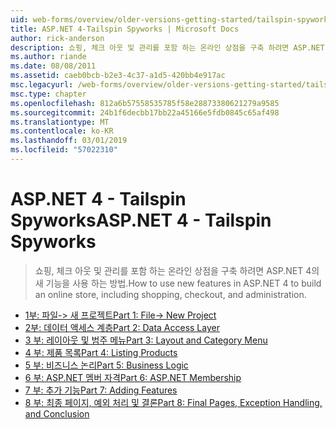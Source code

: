 ```yaml
---
uid: web-forms/overview/older-versions-getting-started/tailspin-spyworks/index
title: ASP.NET 4-Tailspin Spyworks | Microsoft Docs
author: rick-anderson
description: 쇼핑, 체크 아웃 및 관리를 포함 하는 온라인 상점을 구축 하려면 ASP.NET 4의 새 기능을 사용 하는 방법.
ms.author: riande
ms.date: 08/08/2011
ms.assetid: caeb0bcb-b2e3-4c37-a1d5-420bb4e917ac
msc.legacyurl: /web-forms/overview/older-versions-getting-started/tailspin-spyworks
msc.type: chapter
ms.openlocfilehash: 812a6b57558535785f58e28873380621279a9585
ms.sourcegitcommit: 24b1f6decbb17bb22a45166e5fdb0845c65af498
ms.translationtype: MT
ms.contentlocale: ko-KR
ms.lasthandoff: 03/01/2019
ms.locfileid: "57022310"
---
```

<a name="aspnet-4---tailspin-spyworks"></a><span data-ttu-id="81fe7-103">ASP.NET 4 - Tailspin Spyworks</span><span class="sxs-lookup"><span data-stu-id="81fe7-103">ASP.NET 4 - Tailspin Spyworks</span></span>
====================
> <span data-ttu-id="81fe7-104">쇼핑, 체크 아웃 및 관리를 포함 하는 온라인 상점을 구축 하려면 ASP.NET 4의 새 기능을 사용 하는 방법.</span><span class="sxs-lookup"><span data-stu-id="81fe7-104">How to use new features in ASP.NET 4 to build an online store, including shopping, checkout, and administration.</span></span>


- [<span data-ttu-id="81fe7-105">1부: 파일-> 새 프로젝트</span><span class="sxs-lookup"><span data-stu-id="81fe7-105">Part 1: File-> New Project</span></span>](tailspin-spyworks-part-1.md)
- [<span data-ttu-id="81fe7-106">2부: 데이터 액세스 계층</span><span class="sxs-lookup"><span data-stu-id="81fe7-106">Part 2: Data Access Layer</span></span>](tailspin-spyworks-part-2.md)
- [<span data-ttu-id="81fe7-107">3 부: 레이아웃 및 범주 메뉴</span><span class="sxs-lookup"><span data-stu-id="81fe7-107">Part 3: Layout and Category Menu</span></span>](tailspin-spyworks-part-3.md)
- [<span data-ttu-id="81fe7-108">4 부: 제품 목록</span><span class="sxs-lookup"><span data-stu-id="81fe7-108">Part 4: Listing Products</span></span>](tailspin-spyworks-part-4.md)
- [<span data-ttu-id="81fe7-109">5 부: 비즈니스 논리</span><span class="sxs-lookup"><span data-stu-id="81fe7-109">Part 5: Business Logic</span></span>](tailspin-spyworks-part-5.md)
- [<span data-ttu-id="81fe7-110">6 부: ASP.NET 멤버 자격</span><span class="sxs-lookup"><span data-stu-id="81fe7-110">Part 6: ASP.NET Membership</span></span>](tailspin-spyworks-part-6.md)
- [<span data-ttu-id="81fe7-111">7 부: 추가 기능</span><span class="sxs-lookup"><span data-stu-id="81fe7-111">Part 7: Adding Features</span></span>](tailspin-spyworks-part-7.md)
- [<span data-ttu-id="81fe7-112">8 부: 최종 페이지, 예외 처리 및 결론</span><span class="sxs-lookup"><span data-stu-id="81fe7-112">Part 8: Final Pages, Exception Handling, and Conclusion</span></span>](tailspin-spyworks-part-8.md)
